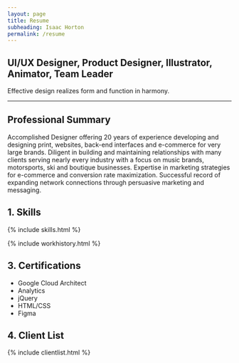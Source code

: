 ```yaml
---
layout: page
title: Resume
subheading: Isaac Horton
permalink: /resume
---
```


## UI/UX Designer, Product Designer, Illustrator, Animator, Team Leader

Effective design realizes form and function in harmony.
<hr>

## Professional Summary

<div uk-grid><div class="uk-width-1-2@m">

Accomplished Designer offering 20 years of experience developing and designing print, websites, back-end interfaces and e-commerce for very large brands. Diligent in building and maintaining relationships with many clients serving nearly every industry with a focus on music brands, motorsports, ski and boutique businesses. Expertise in marketing strategies for e-commerce and conversion rate maximization. Successful record of expanding network connections through persuasive marketing and messaging.
</div>
<div class="uk-width-1-2@m">

</div></div>

## 1. Skills
{% include skills.html %}


{% include workhistory.html %}


## 3. Certifications
  - Google Cloud Architect
  - Analytics
  - jQuery
  - HTML/CSS
  - Figma


## 4. Client List
  {% include clientlist.html %}
